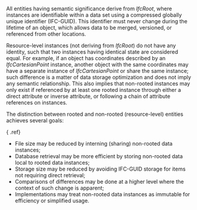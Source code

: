 ﻿All entities having semantic significance derive from _IfcRoot_, where instances are identifiable within a data set using a compressed globally unique identifier (IFC-GUID). This identifier must never change during the lifetime of an object, which allows data to be merged, versioned, or referenced from other locations.

Resource-level instances (not deriving from _IfcRoot_) do not have any identity, such that two instances having identical state are considered equal. For example, if an object has coordinates described by an _IfcCartesianPoint_ instance, another object with the same coordinates may have a separate instance of _IfcCartesianPoint_ or share the same instance; such difference is a matter of data storage optimization and does not imply any semantic relationship. This also implies that non-rooted instances may only exist if referenced by at least one rooted instance through either a direct attribute or inverse attribute, or following a chain of attribute references on instances.

The distinction between rooted and non-rooted (resource-level) entities achieves several goals:

{ .ref}
* File size may be reduced by interning (sharing) non-rooted data instances; 
* Database retrieval may be more efficient by storing non-rooted data local to rooted data instances; 
* Storage size may be reduced by avoiding IFC-GUID storage for items not requiring direct retrieval; 
* Comparisons of differences may be done at a higher level where the context of such change is apparent; 
* Implementations may treat non-rooted data instances as immutable for efficiency or simplified usage.
